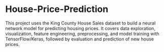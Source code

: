 # House-Price-Prediction
This project uses the King County House Sales dataset to build a neural network model for predicting housing prices. It covers data exploration, visualization, feature engineering, preprocessing, and model training with TensorFlow/Keras, followed by evaluation and prediction of new house prices.

